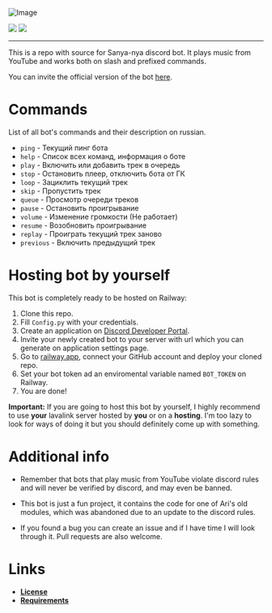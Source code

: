 ![Image](https://media.discordapp.net/attachments/1029785771839864852/1029785831180877864/banner.gif) 

![](https://img.shields.io/badge/bot_version-v1.0.2-%23ebd8c3?style=for-the-badge&logo=python&logoColor=white)  ![](https://img.shields.io/badge/bot_language-russian-%23c5d9d7?style=for-the-badge)
****

This is a repo with source for Sanya-nya discord bot. It plays music from YouTube and works both on slash and prefixed commands.

You can invite the official version of the bot [here](https://discord.com/api/oauth2/authorize?client_id=1028248893600841748&permissions=2184563712&scope=bot%20applications.commands).

# Commands
List of all bot's commands and their description on russian.

- `ping` - Текущий пинг бота
- `help` - Список всех команд, информация о боте
- `play` - Включить или добавить трек в очередь
- `stop` - Остановить плеер, отключить бота от ГК
- `loop` - Зациклить текущий трек
- `skip` - Пропустить трек
- `queue` - Просмотр очереди треков
- `pause` - Остановить проигрывание
- `volume` - Изменение громкости (Не работает)
- `resume` - Возобновить проигрывание
- `replay` - Проиграть текущий трек заново
- `previous` - Включить предыдущий трек

# Hosting bot by yourself
This bot is completely ready to be hosted on Railway: 
1. Clone this repo.
2. Fill `Config.py` with your credentials.
3. Create an application on [Discord Developer Portal](https://discord.com/developers/applications).
4. Invite your newly created bot to your server with url which you can generate on application settings page.
5. Go to [railway.app](https://railway.app), connect your GitHub account and deploy your cloned repo.
6. Set your bot token ad an enviromental variable named `BOT_TOKEN` on Railway.
7. You are done!

**Important:** If you are going to host this bot by yourself, I highly recommend to use **your** lavalink server hosted by **you** or on a **hosting**. I'm too lazy to look for ways of doing it but you should definitely come up with something.

# Additional info
- Remember that bots that play music from YouTube violate discord rules and will never be verified by discord, and may even be banned.

- This bot is just a fun project, it contains the code for one of Ari's old modules, which was abandoned due to an update to the discord rules.

- If you found a bug you can create an issue and if I have time I will look through it. Pull requests are also welcome.

# Links
- **[License](https://github.com/RealSosiso4ka/Sanya-Nya/blob/master/LICENSE)** 
- **[Requirements](https://github.com/RealSosiso4ka/Sanya-Nya/blob/master/requirements.txt)**
